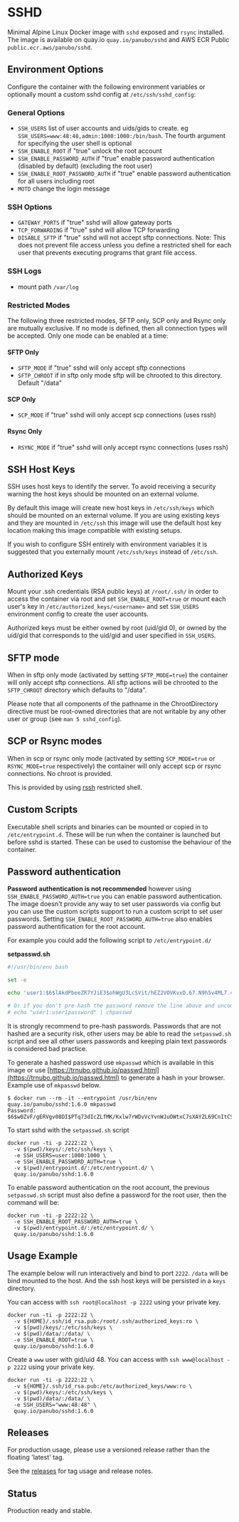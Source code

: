 # SSHD

Minimal Alpine Linux Docker image with `sshd` exposed and `rsync` installed. The image is available on quay.io `quay.io/panubo/sshd` and AWS ECR Public `public.ecr.aws/panubo/sshd`.

## Environment Options

Configure the container with the following environment variables or optionally mount a custom sshd config at `/etc/ssh/sshd_config`:

### General Options

- `SSH_USERS` list of user accounts and uids/gids to create. eg `SSH_USERS=www:48:48,admin:1000:1000:/bin/bash`. The fourth argument for specifying the user shell is optional
- `SSH_ENABLE_ROOT` if "true" unlock the root account
- `SSH_ENABLE_PASSWORD_AUTH` if "true" enable password authentication (disabled by default) (excluding the root user)
- `SSH_ENABLE_ROOT_PASSWORD_AUTH` if "true" enable password authentication for all users including root
- `MOTD` change the login message

### SSH Options

- `GATEWAY_PORTS` if "true" sshd will allow gateway ports
- `TCP_FORWARDING` if "true" sshd will allow TCP forwarding
- `DISABLE_SFTP` if "true" sshd will not accept sftp connections. Note: This does not
prevent file access unless you define a restricted shell for each user that prevents executing
programs that grant file access.

### SSH Logs
- mount path `/var/log`

### Restricted Modes

The following three restricted modes, SFTP only, SCP only and Rsync only are mutually exclusive. If no mode is defined,
then all connection types will be accepted. Only one mode can be enabled at a time:

#### SFTP Only

- `SFTP_MODE` if "true" sshd will only accept sftp connections
- `SFTP_CHROOT` if in sftp only mode sftp will be chrooted to this directory. Default "/data"

#### SCP Only

- `SCP_MODE` if "true" sshd will only accept scp connections (uses rssh)

#### Rsync Only

- `RSYNC_MODE` if "true" sshd will only accept rsync connections (uses rssh)

## SSH Host Keys

SSH uses host keys to identify the server. To avoid receiving a security warning the host keys should be mounted on an external volume.

By default this image will create new host keys in `/etc/ssh/keys` which should be mounted on an external volume. If you are using existing keys and they are mounted in `/etc/ssh` this image will use the default host key location making this image compatible with existing setups.

If you wish to configure SSH entirely with environment variables it is suggested that you externally mount `/etc/ssh/keys` instead of `/etc/ssh`.

## Authorized Keys

Mount your .ssh credentials (RSA public keys) at `/root/.ssh/` in order to
access the container via root and set `SSH_ENABLE_ROOT=true` or mount each user's key in
`/etc/authorized_keys/<username>` and set `SSH_USERS` environment config to create the user accounts.

Authorized keys must be either owned by root (uid/gid 0), or owned by the uid/gid that corresponds to the
uid/gid and user specified in `SSH_USERS`.

## SFTP mode

When in sftp only mode (activated by setting `SFTP_MODE=true`) the container will only accept sftp connections. All sftp actions will be chrooted to the `SFTP_CHROOT` directory which defaults to "/data".

Please note that all components of the pathname in the ChrootDirectory directive must be root-owned directories that are not writable by any other user or group (see `man 5 sshd_config`).

## SCP or Rsync modes

When in scp or rsync only mode (activated by setting `SCP_MODE=true` or `RSYNC_MODE=true` respectively) the container will only accept scp or rsync connections. No chroot is provided.

This is provided by using [rssh](http://www.pizzashack.org/rssh/) restricted shell.

## Custom Scripts

Executable shell scripts and binaries can be mounted or copied in to `/etc/entrypoint.d`. These will be run when the container is launched but before sshd is started. These can be used to customise the behaviour of the container.

## Password authentication

**Password authentication is not recommended** however using `SSH_ENABLE_PASSWORD_AUTH=true` you can enable password authentication. The image doesn't provide any way to set user passwords via config but you can use the custom scripts support to run a custom script to set user passwords.
Setting `SSH_ENABLE_ROOT_PASSWORD_AUTH=true` also enables password authentification for the root account.

For example you could add the following script to `/etc/entrypoint.d/`

**setpasswd.sh**

```bash
#!/usr/bin/env bash

set -e

echo 'user1:$6$lAkdPbeeZR7YJiE3$ohWgU3LcSVit/hEZ2VOVKvxD.67.N9h5v4ML7.4X51ZK3kABbTPHkZUPzN9jxQQWXtkLctI0FJZR8CChIwz.S/' | chpasswd --encrypted

# Or if you don't pre-hash the password remove the line above and uncomment the line below.
# echo "user1:user1password" | chpasswd
```

It is strongly recommend to pre-hash passwords. Passwords that are not hashed are a security risk, other users may be able to read the `setpasswd.sh` script and see all other users passwords and keeping plain text passwords is considered bad practice.

To generate a hashed password use `mkpasswd` which is available in this image or use [https://trnubo.github.io/passwd.html](https://trnubo.github.io/passwd.html) to generate a hash in your browser. Example use of `mkpasswd` below.

```
$ docker run --rm -it --entrypoint /usr/bin/env quay.io/panubo/sshd:1.6.0 mkpasswd
Password:
$6$w0ZvF/gERVgv08DI$PTq73dIcZLfMK/Kxlw7rWDvVcYvnWJuOWtxC7sXAYZL69CnItCS.QM.nTUyMzaT0aYjDBdbCH1hDiwbQE8/BY1
```

To start sshd with the `setpasswd.sh` script

```
docker run -ti -p 2222:22 \
  -v $(pwd)/keys/:/etc/ssh/keys \
  -e SSH_USERS=user:1000:1000 \
  -e SSH_ENABLE_PASSWORD_AUTH=true \
  -v $(pwd)/entrypoint.d/:/etc/entrypoint.d/ \
  quay.io/panubo/sshd:1.6.0
```

To enable password authentication on the root account, the previous `setpasswd.sh` script must also define a password for the root user, then
the command will be:

```
docker run -ti -p 2222:22 \
  -e SSH_ENABLE_ROOT_PASSWORD_AUTH=true \
  -v $(pwd)/entrypoint.d/:/etc/entrypoint.d/ \
  quay.io/panubo/sshd:1.6.0
```

## Usage Example

The example below will run interactively and bind to port `2222`. `/data` will be
bind mounted to the host. And the ssh host keys will be persisted in a `keys`
directory.

You can access with `ssh root@localhost -p 2222` using your private key.

```
docker run -ti -p 2222:22 \
  -v ${HOME}/.ssh/id_rsa.pub:/root/.ssh/authorized_keys:ro \
  -v $(pwd)/keys/:/etc/ssh/keys \
  -v $(pwd)/data/:/data/ \
  -e SSH_ENABLE_ROOT=true \
  quay.io/panubo/sshd:1.6.0
```

Create a `www` user with gid/uid 48. You can access with `ssh www@localhost -p 2222` using your private key.

```
docker run -ti -p 2222:22 \
  -v ${HOME}/.ssh/id_rsa.pub:/etc/authorized_keys/www:ro \
  -v $(pwd)/keys/:/etc/ssh/keys \
  -v $(pwd)/data/:/data/ \
  -e SSH_USERS="www:48:48" \
  quay.io/panubo/sshd:1.6.0
```

## Releases

For production usage, please use a versioned release rather than the floating 'latest' tag.

See the [releases](https://github.com/panubo/docker-sshd/releases) for tag usage
and release notes.

## Status

Production ready and stable.
